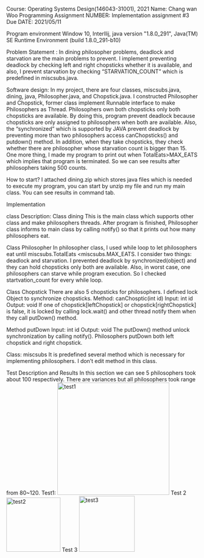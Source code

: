 Course: Operating Systems Design(146043-31001), 2021
Name: Chang wan Woo
Programming Assignment NUMBER: Implementation assignment #3
Due DATE: 2021/05/11

Program environment
Window 10, Interllij, java version "1.8.0_291",
Java(TM) SE Runtime Environment (build 1.8.0_291-b10)

Problem Statement :
In dining philosopher problems, deadlock and starvation are the main problems to prevent. I implement preventing deadlock by checking left and right chopsticks whether it is available, and also, I prevent starvation by checking “STARVATION_COUNT” which is predefined in miscsubs.java.

Software design:
In my project, there are four classes, miscsubs.java, dining, java, Philosopher.java, and Chopstick.java. I constructed Philosopher and Chopstick, former class implement Runnable interface to make Philosophers as Thread. Philosophers own both chopsticks only both chopsticks are available. By doing this, program prevent deadlock because chopsticks are only assigned to philosophers when both are available. Also, the “synchronized” which is supported by JAVA prevent deadlock by preventing more than two philosophers access canChopsticks() and putdown() method. In addition, when they take chopsticks, they check whether there are philosopher whose starvation count is bigger than 15.
One more thing, I made my program to print out when TotalEats>MAX_EATS which implies that program is terminated. So we can see results after philosophers taking 500 counts.

How to start?
I attached dining.zip which stores java files which is needed to execute my program, you can start by unzip my file and run my main class. You can see results in command tab.

Implementation

class Description:
Class dining
This is the main class which supports other class and make philosophers threads. After program is finished, Philosopher class informs to main class by calling notify() so that it prints out how many philosophers eat.

Class Philosopher
In philosopher class, I used while loop to let philosophers eat until miscsubs.TotalEats <miscsubs.MAX_EATS. I consider two things: deadlock and starvation. I prevented deadlock by synchronized(object) and they can hold chopsticks only both are available. Also, in worst case, one philosophers can starve while program execution. So I checked startvation_count for every while loop.

Class Chopstick
There are also 5 chopsticks for philosophers. I defined lock Object to synchronize chopsticks.
Method: canChosptic(int id)
Input: int id
Output: void
If one of chopstick[leftChopstick] or chopstick[rightChopstick] is false, it is locked by calling lock.wait() and other thread notify them when they call putDown() method.

Method putDown
Input: int id
Output: void
The putDown() method unlock synchronization by calling notify(). Philosophers putDown both left chopstick and right chopstick.

Class: miscsubs
It is predefined several method which is necessary for implementing philosophers. I don’t edit method in this class.

Test Description and Results
In this section we can see 5 philosophers took about 100 respectively. There are variances but all philosophers took range from 80~120.
Test1:
<img width="294" alt="test1" src="https://user-images.githubusercontent.com/47740690/230753149-2d990ebb-45b6-43e7-88c0-70a139d12ed8.png">
Test 2
<img width="142" alt="test2" src="https://user-images.githubusercontent.com/47740690/230753156-68f7066a-a268-4ba1-a2f9-3d676f6b77ca.png">
Test 3
<img width="146" alt="test3" src="https://user-images.githubusercontent.com/47740690/230753157-71197689-b5c3-462b-90e8-aa803467bd4a.png">
